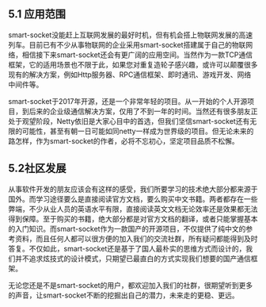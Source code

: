## 5.1 应用范围
smart-socket没能赶上互联网发展的最好时机，但有机会搭上物联网发展的高速列车。目前已有不少从事物联网的企业采用smart-socket搭建属于自己的物联网络，相信接下来smart-socket还会有更广阔的应用空间。当然作为一款TCP通信框架，它的适用场景也不限于此，如果您对重复造轮子感兴趣，或许可以颠覆很多现有的解决方案，例如Http服务器、RPC通信框架、即时通讯、游戏开发、网络中间件等。

smart-socket于2017年开源，还是一个非常年轻的项目。从一开始的个人开源项目，到后来的企业级通信解决方案，仅用了不到一年的时间。当然还有很多朋友正处于观望阶段，Netty依旧是大家心目中的首选，但我们坚信smart-socket还有无限的可能性，甚至有朝一日可能如同netty一样成为世界级的项目。但无论未来的路怎样，作为smart-socket的作者，必将不忘初心，坚定项目品质不松懈。

## 5.2社区发展
从事软件开发的朋友应该会有这样的感受，我们所要学习的技术绝大部分都来源于国外。而学习途径要么是直接阅读官方文档，要么购买中文书籍。两者都存在一些弊端，不少从业人员的英语水平有限，直接阅读英文文档无论效率还是效果都无法得到保障。至于购买的书籍，绝大部分都是对官方文档的翻译，或者只能掌握基本的入门知识。而smart-socket作为一款国产的开源项目，不仅提供了纯中文的参考资料，而且任何人都可以很方便的加入我们的交流社群，所有疑问都能得到及时答复。不仅如此，smart-socket还是基于了国人最朴实的思维方式而设计的，我们并不追求炫技式的设计模式，只期望已最直白的方式实现我们想要的国产通信框架。

无论您还是不是smart-socket的用户，都欢迎加入我们的社群，很期望听到更多的声音，让smart-socket不断的挖掘出自己的潜力，未来走的更稳、更远。

